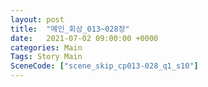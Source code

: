 ```yaml
---
layout: post
title:  "메인_회상_013~028장"
date:   2021-07-02 09:00:00 +0000
categories: Main
Tags: Story Main
SceneCode: ["scene_skip_cp013-028_q1_s10"]
---
```

